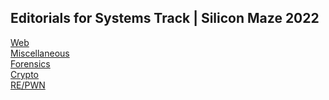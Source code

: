 ## Editorials for Systems Track | Silicon Maze 2022

[Web](./Web/) <br>
[Miscellaneous](./Misc/) <br>
[Forensics](./Forensics/) <br>
[Crypto](./Crypto/) <br>
[RE/PWN](./RE/) <br>

